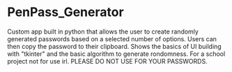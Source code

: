 # PenPass_Generator
Custom app built in python that allows the user to create randomly generated passwords based on a selected number of options. Users can then copy the password to their clipboard. Shows the basics of UI building with "tkinter" and the basic algorithm to generate rondomness. For a school project not for use irl. PLEASE DO NOT USE FOR YOUR PASSWORDS.
